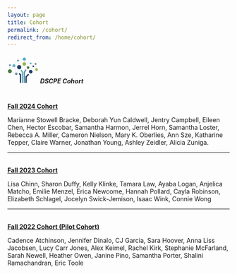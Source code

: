 ```yaml
---
layout: page
title: Cohort
permalink: /cohort/
redirect_from: /home/cohort/
---
```



##### <img src="/images/logos/DSCPElogo2.png"> <b> DSCPE Cohort</b>
<br>
<b> <ins>Fall 2024 Cohort </ins> </b>

 
Marianne Stowell Bracke, Deborah Yun Caldwell, Jentry Campbell, Eileen Chen, Hector Escobar, Samantha Harmon, Jerrel Horn, Samantha Loster, Rebecca A. Miller, Cameron Nielson, Mary K. Oberlies, Ann Sze, Katharine Tepper, Claire Warner, Jonathan Young, Ashley Zeidler, Alicia Zuniga.


----

<br>
<b> <ins> Fall 2023 Cohort </ins></b>

 
 Lisa Chinn, Sharon Duffy, Kelly Klinke, Tamara Law, Ayaba Logan, Anjelica Matcho, Emilie Menzel, Erica Newcome, Hannah Pollard, Cayla Robinson, Elizabeth Schlagel, Jocelyn Swick-Jemison, Isaac Wink, Connie Wong

----

<br>
<b> <ins>Fall 2022 Cohort (Pilot Cohort) </ins></b>

 
 Cadence Atchinson, Jennifer Dinalo, CJ Garcia, Sara Hoover, Anna Liss Jacobsen, Lucy Carr Jones, Alex Keimel, Rachel Kirk, Stephanie McFarland, Sarah Newell, Heather Owen, Janine Pino, Samantha Porter, Shalini Ramachandran, Eric Toole

